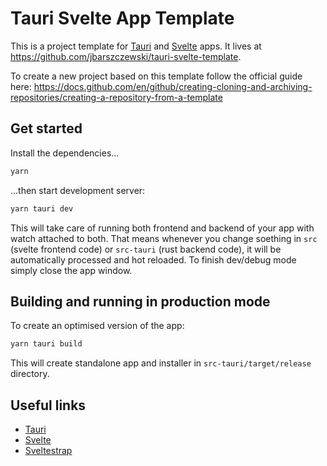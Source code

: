 # Tauri Svelte App Template

This is a project template for [Tauri](https://tauri.studio) and [Svelte](https://svelte.dev) apps. It lives at https://github.com/jbarszczewski/tauri-svelte-template.

To create a new project based on this template follow the official guide here: https://docs.github.com/en/github/creating-cloning-and-archiving-repositories/creating-a-repository-from-a-template

## Get started

Install the dependencies...

```bash
yarn
```

...then start development server:

```bash
yarn tauri dev
```

This will take care of running both frontend and backend of your app with watch attached to both. That means whenever you change soething in `src` (svelte frontend code) or `src-tauri` (rust backend code), it will be automatically processed and hot reloaded. To finish dev/debug mode simply close the app window.

## Building and running in production mode

To create an optimised version of the app:

```bash
yarn tauri build
```

This will create standalone app and installer in `src-tauri/target/release` directory.

## Useful links

-   [Tauri](https://tauri.studio)
-   [Svelte](https://svelte.dev)
-   [Sveltestrap](https://sveltestrap.js.org)

